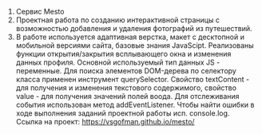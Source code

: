 1. Сервис Mesto
2. Проектная работа по созданию интерактивной страницы с возможностью добавления и удаления фотографий из путешествий.
3. В работе используется адаптивная верстка, макет с десктопной и мобильной версиями сайта, базовые знания JavaScipt. Реализованы функции открытия/закрытия всплывающего окна и изменения данных профиля. Основной используемый тип данных JS - переменные. Для поиска элементов DOM-дерева по селектору класса применен инструмент querySelector. Свойство textContent - для получения и изменения текстового содержимого, свойство value - для получения значений полей воода. Для отслеживания события использован метод addEventListener. Чтобы найти ошибки в ходе выполнения заданий проектной работы исп. console.log. Ссылка на проект: https://vsgofman.github.io/mesto/